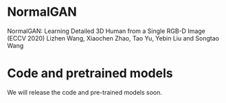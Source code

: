 # NormalGAN
NormalGAN: Learning Detailed 3D Human from a Single RGB-D Image (ECCV 2020)
Lizhen Wang, Xiaochen Zhao, Tao Yu, Yebin Liu and Songtao Wang

# Code and pretrained models
We will release the code and pre-trained models soon.

